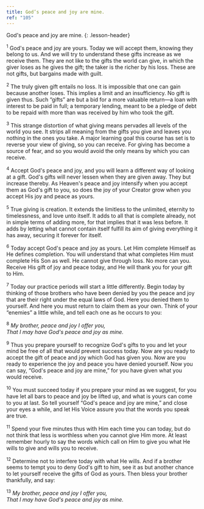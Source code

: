 ```yaml
---
title: God’s peace and joy are mine.
ref: "105"
---
```


God's peace and joy are mine.
{: .lesson-header}

<sup>1</sup> God's peace and joy are yours. Today we will accept them,
knowing they belong to us. And we will try to understand these gifts
increase as we receive them. They are not like to the gifts the world
can give, in which the giver loses as he gives the gift; the taker is
the richer by his loss. These are not gifts, but bargains made with
guilt.

<sup>2</sup> The truly given gift entails no loss. It is impossible that
one can gain because another loses. This implies a limit and an
insufficiency. No gift is given thus. Such “gifts” are but a bid for a
more valuable return—a loan with interest to be paid in full; a
temporary lending, meant to be a pledge of debt to be repaid with more
than was received by him who took the gift.

<sup>3</sup> This strange distortion of what giving means pervades all
levels of the world you see. It strips all meaning from the gifts you
give and leaves you nothing in the ones you take. A major learning goal
this course has set is to reverse your view of giving, so you can
receive. For giving has become a source of fear, and so you would avoid
the only means by which you can receive.

<sup>4</sup> Accept God's peace and joy, and you will learn a different
way of looking at a gift. God's gifts will never lessen when they are
given away. They but increase thereby. As Heaven's peace and joy
intensify when you accept them as God's gift to you, so does the joy of
your Creator grow when you accept His joy and peace as yours.

<sup>5</sup> True giving is creation. It extends the limitless to the
unlimited, eternity to timelessness, and love unto itself. It adds to
all that is complete already, not in simple terms of adding more, for
that implies that it was less before. It adds by letting what cannot
contain itself fulfill its aim of giving everything it has away,
securing it forever for itself.

<sup>6</sup> Today accept God's peace and joy as yours. Let Him complete
Himself as He defines completion. You will understand that what
completes Him must complete His Son as well. He cannot give through
loss. No more can you. Receive His gift of joy and peace today, and He
will thank you for your gift to Him.

<sup>7</sup> Today our practice periods will start a little differently.
Begin today by thinking of those brothers who have been denied by you
the peace and joy that are their right under the equal laws of God. Here
you denied them to yourself. And here you must return to claim them as
your own. Think of your “enemies” a little while, and tell each one as
he occurs to you:

<sup>8</sup> *My brother, peace and joy I offer you,<br/>
That I may have God's peace and joy as mine.*

<sup>9</sup> Thus you prepare yourself to recognize God's gifts to you
and let your mind be free of all that would prevent success today. Now
are you ready to accept the gift of peace and joy which God has given
you. Now are you ready to experience the joy and peace you have denied
yourself. Now you can say, “God's peace and joy are mine,” for you have
given what you would receive.

<sup>10</sup> You must succeed today if you prepare your mind as we
suggest, for you have let all bars to peace and joy be lifted up, and
what is yours can come to you at last. So tell yourself “God's peace and
joy are mine,” and close your eyes a while, and let His Voice assure you
that the words you speak are true.

<sup>11</sup> Spend your five minutes thus with Him each time you can
today, but do not think that less is worthless when you cannot give Him
more. At least remember hourly to say the words which call on Him to
give you what He wills to give and wills you to receive.

<sup>12</sup> Determine not to interfere today with what He wills. And
if a brother seems to tempt you to deny God's gift to him, see it as but
another chance to let yourself receive the gifts of God as yours. Then
bless your brother thankfully, and say:

<sup>13</sup> *My brother, peace and joy I offer you,<br/>
That I may have God's peace and joy as mine.*

